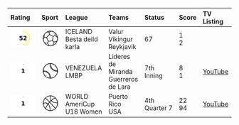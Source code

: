 | Rating                                                                                                                                 | Sport                                                                                                                | League                       | Teams                                   | Status        | Score    | TV Listing                                                    |
|:---------------------------------------------------------------------------------------------------------------------------------------|:---------------------------------------------------------------------------------------------------------------------|:-----------------------------|:----------------------------------------|:--------------|:---------|:--------------------------------------------------------------|
| <img src="https://raw.githubusercontent.com/BlakeDuncan25/Donut-SVG-Ratings/bac4e4a278175106499642192132b1786a9aec38/52.svg" alt="52"> | <img src="https://raw.githubusercontent.com/BlakeDuncan25/Donut-SVG-Ratings/master/soccer.png" alt="Soccer">         | ICELAND<br>Besta deild karla | Valur<br>Vikingur Reykjavik             | 67            | 1<br>2   | <a href="#N/A"></a>                                           |
| <img src="https://raw.githubusercontent.com/BlakeDuncan25/Donut-SVG-Ratings/bac4e4a278175106499642192132b1786a9aec38/1.svg" alt="1">   | <img src="https://raw.githubusercontent.com/BlakeDuncan25/Donut-SVG-Ratings/master/baseball.png" alt="Baseball">     | VENEZUELA<br>LMBP            | Lideres de Miranda<br>Guerreros de Lara | 7th Inning    | 8<br>1   | <a href="https://www.youtube.com/@LMBPVE/streams">YouTube</a> |
| <img src="https://raw.githubusercontent.com/BlakeDuncan25/Donut-SVG-Ratings/bac4e4a278175106499642192132b1786a9aec38/1.svg" alt="1">   | <img src="https://raw.githubusercontent.com/BlakeDuncan25/Donut-SVG-Ratings/master/basketball.png" alt="Basketball"> | WORLD<br>AmeriCup U18 Women  | Puerto Rico<br>USA                      | 4th Quarter 7 | 22<br>94 | <a href="https://www.youtube.com/@FIBA/streams">YouTube</a>   |